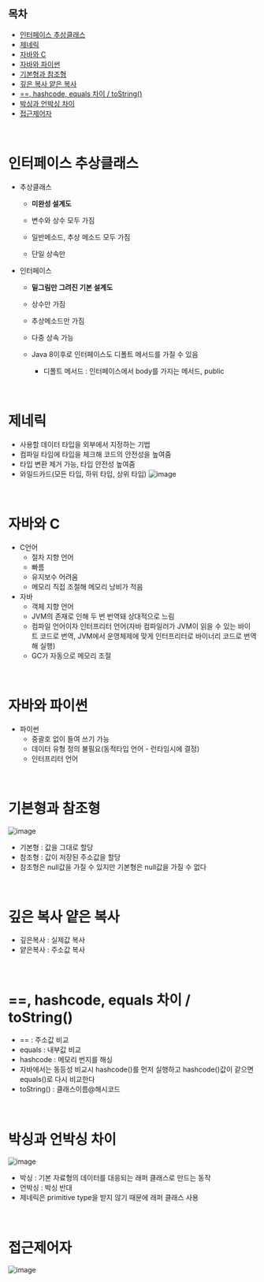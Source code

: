 ## 목차
- [인터페이스 추상클래스](#인터페이스-추상클래스)
- [제네릭](#제네릭)
- [자바와 C](#자바와-c)
- [자바와 파이썬](#자바와-파이썬)
- [기본형과 참조형](#기본형과-참조형)
- [깊은 복사 얕은 복사](#깊은-복사-얕은-복사)
- [==, hashcode, equals 차이 / toString()](#-hashcode-equals-차이--tostring)
- [박싱과 언박싱 차이](#박싱과-언박싱-차이)
- [접근제어자](#접근제어자)

<br>

# 인터페이스 추상클래스

- 추상클래스

  - **미완성 설계도**
  - 변수와 상수 모두 가짐

  - 일반메소드, 추상 메소드 모두 가짐
  - 단일 상속만

- 인터페이스

  - **밑그림만 그려진 기본 설계도**
  - 상수만 가짐
  - 추상메소드만 가짐
  - 다중 상속 가능

  - Java 8이후로 인터페이스도 디폴트 메서드를 가질 수 있음
    - 디폴트 메서드 : 인터페이스에서 body를 가지는 메서드, public

<br>

# 제네릭

- 사용할 데이터 타입을 외부에서 지정하는 기법
- 컴파일 타임에 타입을 체크해 코드의 안전성을 높여줌
- 타입 변환 제거 가능, 타입 안전성 높여줌
- 와일드카드(모든 타입, 하위 타입, 상위 타입)
![image](https://user-images.githubusercontent.com/52027965/170988899-8b5f24ad-d0f0-42fd-bb5a-c5f781b6ece6.png)

<br>

# 자바와 C

- C언어
  - 절차 지향 언어
  - 빠름
  - 유지보수 어려움
  - 메모리 직접 조절해 메모리 낭비가 적음
- 자바
  - 객체 지향 언어
  - JVM의 존재로 인해 두 번 번역돼 상대적으로 느림
  - 컴파일 언어이자 인터프리터 언어(자바 컴파일러가 JVM이 읽을 수 있는 바이트 코드로 번역, JVM에서 운영체제에 맞게 인터프리터로 바이너리 코드로 번역해 실행)
  - GC가 자동으로 메모리 조절

<br>

# 자바와 파이썬

- 파이썬
  - 중괄호 없이 들여 쓰기 가능
  - 데이터 유형 정의 불필요(동적타입 언어 - 런타임시에 결정)
  - 인터프리터 언어

<br>

# 기본형과 참조형

![image](https://user-images.githubusercontent.com/52027965/172899706-60de3366-bb25-4834-95ec-aefd8e29f00b.png)
- 기본형 : 값을 그대로 할당
- 참조형 : 값이 저장된 주소값을 할당
- 참조형은 null값을 가질 수 있지만 기본형은 null값을 가질 수 없다

<br>

# 깊은 복사 얕은 복사

- 깊은복사 : 실제값 복사
- 얕은복사 : 주소값 복사

<br>

# ==, hashcode, equals 차이 / toString()

- == : 주소값 비교
- equals : 내부값 비교
- hashcode : 메모리 번지를 해싱
- 자바에서는 동등성 비교시 hashcode()를 먼저 실행하고 hashcode()값이 같으면 equals()로 다시 비교한다
- toString() : 클래스이름@해시코드

<br>

# 박싱과 언박싱 차이

![image](https://user-images.githubusercontent.com/52027965/172901247-eadbe0b6-f6db-427e-aec3-20c344c4985e.png)
- 박싱 : 기본 자료형의 데이터를 대응되는 래퍼 클래스로 만드는 동작
- 언박싱 : 박싱 반대
- 제네릭은 primitive type을 받지 않기 때문에 래퍼 클래스 사용

<br>

# 접근제어자

![image](https://user-images.githubusercontent.com/52027965/172902966-d2f98f4d-e267-4467-91a6-650019e63304.png)